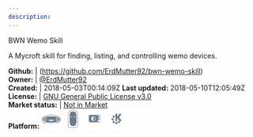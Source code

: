 ```yaml
---
description: 
---
```

BWN Wemo Skill

A Mycroft skill for finding, listing, and controlling wemo devices.

**Github:** | (https://github.com/ErdMutter92/bwn-wemo-skill)  
**Owner:** | [@ErdMutter92](https://github.com/ErdMutter92)  
**Created:** | 2018-05-03T00:14:09Z  **Last updated:** 2018-05-10T12:05:49Z  
**License:** | [GNU General Public License v3.0](https://api.github.com/licenses/gpl-3.0)  
**Market status:** | [Not in Market](https://market.mycroft.ai/skill/)  
**Platform:**   ![](.gitbook/assets/mark-1-icon.png)  ![](.gitbook/assets/mark-2-icon.png)  ![](.gitbook/assets/picroft-icon.png)  ![](.gitbook/assets/kde.png)   
